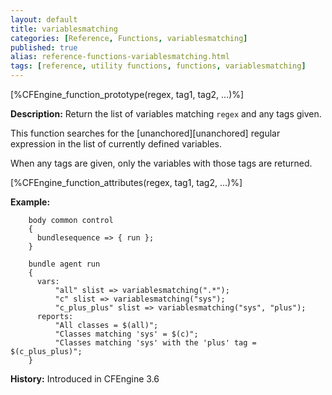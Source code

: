 ```yaml
---
layout: default
title: variablesmatching
categories: [Reference, Functions, variablesmatching]
published: true
alias: reference-functions-variablesmatching.html
tags: [reference, utility functions, functions, variablesmatching]
---
```


[%CFEngine_function_prototype(regex, tag1, tag2, ...)%]

**Description:** Return the list of variables matching `regex` and any tags given.

This function searches for the [unanchored][unanchored] regular expression in 
the list of currently defined variables.

When any tags are given, only the variables with those tags are returned.

[%CFEngine_function_attributes(regex, tag1, tag2, ...)%]

**Example:**  


```cf3
    body common control
    {
      bundlesequence => { run };
    }

    bundle agent run
    {
      vars:
          "all" slist => variablesmatching(".*");
          "c" slist => variablesmatching("sys");
          "c_plus_plus" slist => variablesmatching("sys", "plus");
      reports:
          "All classes = $(all)";
          "Classes matching 'sys' = $(c)";
          "Classes matching 'sys' with the 'plus' tag = $(c_plus_plus)";
    }

```

**History:** Introduced in CFEngine 3.6

